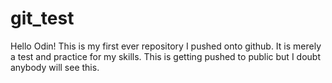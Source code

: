 # git_test
Hello Odin!
This is my first ever repository I pushed onto github.
It is merely a test and practice for my skills.
This is getting pushed to public but I doubt anybody will see this.